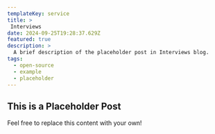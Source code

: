 ```yaml
---
templateKey: service
title: >
 Interviews
date: 2024-09-25T19:28:37.629Z
featured: true
description: >
  A brief description of the placeholder post in Interviews blog.
tags:
  - open-source
  - example
  - placeholder
---
```


## This is a Placeholder Post

Feel free to replace this content with your own!
